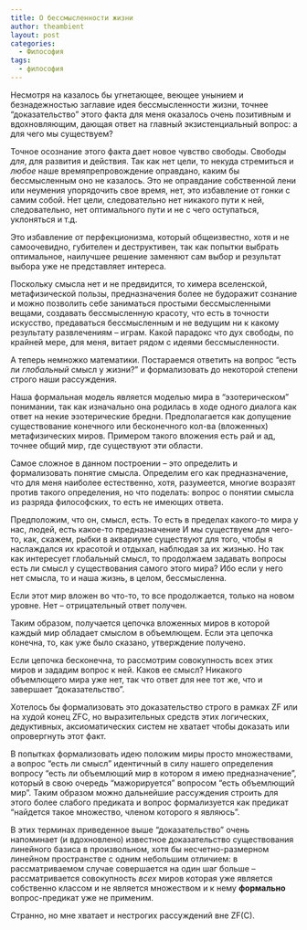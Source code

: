 ```yaml
---
title: О бессмысленности жизни
author: theambient
layout: post
categories:
  - Философия
tags:
  - философия
---
```

Несмотря на казалось бы угнетающее, веющее унынием и безнадежностью заглавие идея бессмысленности жизни, точнее &#8220;доказательство&#8221; 
этого факта для меня оказалось очень позитивным и вдохновляющим, дающая ответ на главный экзистенциальный вопрос: а для чего мы существуем?

Точное осознание этого факта дает новое чувство свободы. Свободы <i>для</i>, для развития и действия. Так как нет цели, то некуда стремиться 
и <i>любое</i> наше времяпрепровождение оправдано, каким бы бессмысленным оно не казалось. Это не оправдание собственной лени или неумения 
упорядочить свое время, нет, это избавление от гонки с самим собой. Нет цели, следовательно нет никакого пути к ней, следовательно, 
нет оптимального пути и не с чего оступаться, уклоняться и т.д.

Это избавление от перфекционизма, который общеизвестно, хотя и не самоочевидно, губителен и деструктивен, так как попытки выбрать оптимальное, 
наилучшее решение заменяют сам выбор и результат выбора уже не представляет интереса.

Поскольку смысла нет и не предвидится, то химера вселенской, метафизической пользы, предназначения более не будоражит сознание и можно позволить 
себе заниматься простыми бессмысленными вещами, создавать бессмысленную красоту, что есть в точности искусство, предаваться бессмысленным 
и не ведущим ни к какому результату развлечениям &#8211; играм. Какой парадокс что дух свободы, по крайней мере, для меня, витает рядом с идеями бессмысленности.

А теперь немножко математики. Постараемся ответить на вопрос &#8220;есть ли <i>глобальный</i> смысл у жизни?&#8221; и формализовать до некоторой степени 
строго наши рассуждения.

Наша формальная модель является моделью мира в &#8220;эзотерическом&#8221; понимании, так как изначально она родилась в ходе одного диалога 
как ответ на некие эзотерические бредни. Предполагается как допущение существование конечного или бесконечного кол-ва (вложенных) метафизических миров. 
Примером такого вложения есть рай и ад, точнее общий мир, где существуют эти области.

Самое сложное в данном построении &#8211; это определить и формализовать понятие смысла. Определим его как предназначение, что для меня 
наиболее естественно, хотя, разумеется, многие возразят против такого определения, но что поделать: вопрос о понятии смысла из разряда 
философских, то есть не имеющих ответа.

Предположим, что он, смысл, есть. То есть в пределах какого-то мира у нас, людей, есть какое-то предназначение И мы существуем для чего-то, 
как, скажем, рыбки в аквариуме существуют для того, чтобы я наслаждался их красотой и отдыхал, наблюдая за их жизнью. 
Но так как интересует глобальный смысл, то продолжаем задавать вопросы есть ли смысл у существования самого этого мира? 
Ибо если у него нет смысла, то и наша жизнь, в целом, бессмысленна.

Если этот мир вложен во что-то, то все продолжается, только на новом уровне. Нет &#8211; отрицательный ответ получен.

Таким образом, получается цепочка вложенных миров в которой каждый мир обладает смыслом в объемлющем. Если эта цепочка конечна, то, как уже было сказано, утверждение получено.

Если цепочка бесконечна, то рассмотрим совокупность всех этих миров и зададим вопрос к ней. Каков ее смысл? Никакого объемлющего мира уже нет, 
так что ответ для нее тот же, что и завершает &#8220;доказательство&#8221;.

Хотелось бы формализовать это доказательство строго в рамках ZF или на худой конец ZFC, но выразительных средств этих логических, 
дедуктивных, аксиоматических систем не хватает чтобы доказать или опровергнуть этот факт.

В попытках формализовать идею положим миры просто множествами, а вопрос &#8220;есть ли смысл&#8221; идентичный в силу нашего определения вопросу 
&#8220;есть ли объемлющий мир в котором я имею предназначение&#8221;, который в свою очередь &#8220;мажорируется&#8221; вопросом &#8220;есть 
объемлющий мир&#8221;. Таким образом можно дальнейшие рассуждения строить для этого более слабого предиката и вопрос формализуется 
как предикат &#8220;найдется такое множество, членом которого я являюсь&#8221;.

В этих терминах приведенное выше &#8220;доказательство&#8221; очень напоминает (и вдохновлено) известное доказательство существования 
линейного базиса в произвольном, хотя бы несчетно-размерном линейном пространстве с одним небольшим отличием: в рассматриваемом случае 
совершается на один шаг больше &#8211; рассматривается совокупность <i>всех</i> миров которая уже является собственно классом 
и не является множеством и к нему <b>формально</b> вопрос-предикат уже не применим.

Странно, но мне хватает и нестрогих рассуждений вне ZF(C).